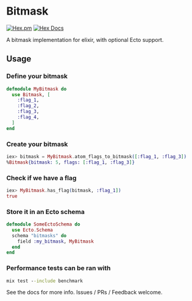 # Bitmask
[![Hex.pm](https://img.shields.io/hexpm/v/bitmask.svg)](https://hex.pm/packages/bitmask)
[![Hex Docs](https://img.shields.io/badge/hex-docs-lightblue.svg)](https://hexdocs.pm/bitmask/)

A bitmask implementation for elixir, with optional Ecto support.

## Usage

### Define your bitmask

```elixir
defmodule MyBitmask do
  use Bitmask, [
    :flag_1,
    :flag_2,
    :flag_3,
    :flag_4,
  ]
end
```

### Create your bitmask
```elixir
iex> bitmask = MyBitmask.atom_flags_to_bitmask([:flag_1, :flag_3])
%Bitmask{bitmask: 5, flags: [:flag_1, :flag_3]}
```

### Check if we have a flag
```elixir
iex> MyBitmask.has_flag(bitmask, :flag_1])
true
```

### Store it in an Ecto schema
```elixir
defmodule SomeEctoSchema do
  use Ecto.Schema
  schema "bitmasks" do
    field :my_bitmask, MyBitmask
  end
end
```

### Performance tests can be ran with
```bat
mix test --include benchmark
```


See the docs for more info.
Issues / PRs / Feedback welcome.
